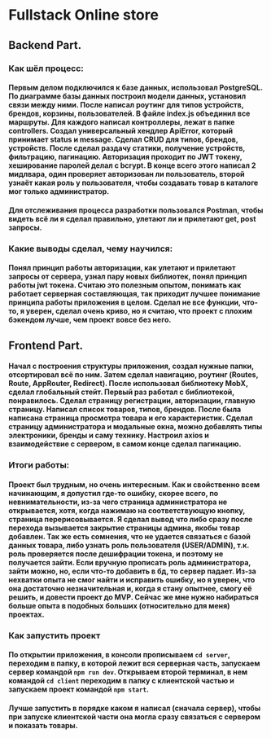 # Fullstack Online store

## Backend Part.

### Как шёл процесс:

#### Первым делом подключился к базе данных, использовал PostgreSQL. По диаграмме базы данных построил модели данных, установил связи между ними. После написал роутинг для типов устройств, брендов, корзины, пользователей. В файле index.js объединил все маршруты. Для каждого написал контроллеры, лежат в папке controllers. Создал универсальный хендлер ApiError, который принимает status и message. Сделал CRUD для типов, брендов, устройств. После сделал раздачу статики, получение устройств, фильтрацию, пагинацию. Авторизация проходит по JWT токену, хеширование паролей делал с bcrypt. В конце всего этого написал 2 мидлвара, один проверяет авторизован ли пользователь, второй узнаёт какая роль у пользователя, чтобы создавать товар в каталоге мог только администратор.

#### Для отслеживания процесса разработки пользовался Postman, чтобы видеть всё ли я сделал правильно, улетают ли и прилетают get, post запросы.

### Какие выводы сделал, чему научился:

#### Понял принцип работы авторизации, как улетают и прилетают запросы от сервера, узнал пару новых библиотек, понял принцип работы jwt токена. Считаю это полезным опытом, понимать как работает серверная составляющая, так приходит лучшее понимание принципа работы приложения в целом. Сделал не все функции, что-то, я уверен, сделал очень криво, но я считаю, что проект с плохим бэкендом лучше, чем проект вовсе без него.

## Frontend Part.

#### Начал с построения структуры приложения, создал нужные папки, отсортировал всё по ним. Затем сделал навигацию, роутинг (Routes, Route, AppRouter, Redirect). После использовал библиотеку MobX, сделал глобальный стейт. Первый раз работал с библиотекой, понравилось. Сделал страницу регистрации, авторизации, главную страницу. Написал список товаров, типов, брендов. После была написана страница просмотра товара и его характеристик. Сделал страницу администратора и модальные окна, можно добавлять типы электроники, бренды и саму технику. Настроил axios и взаимодействие с сервером, в самом конце сделал пагинацию.

### Итоги работы:

#### Проект был трудным, но очень интересным. Как и свойственно всем начинающим, я допустил где-то ошибку, скорее всего, по невнимательности, из-за чего страница администратора не открывается, хотя, когда нажимаю на соответствующую кнопку, страница перерисовывается. Я сделал вывод что либо сразу после перехода вызывается закрытие страницы админа, якобы товар добавлен. Так же есть сомнения, что не удается связаться с базой данных товара, либо узнать роль пользователя (USER/ADMIN), т.к. роль проверяется после дешифрации токена, и поэтому не получается зайти. Если вручную прописать роль администратора, зайти можно, но, если что-то добавить в бд, то сервер падает. Из-за нехватки опыта не смог найти и исправить ошибку, но я уверен, что она достаточно незначительная и, когда я стану опытнее, смогу её решить, и довести проект до MVP. Сейчас же мне нужно набираться больше опыта в подобных больших (относительно для меня) проектах.

### Как запустить проект

#### По открытии приложения, в консоли прописываем `cd server`, переходим в папку, в которой лежит вся серверная часть, запускаем сервер командой `npm run dev`. Открываем второй терминал, в нем командой `cd client` переходим в папку с клиентской частью и запускаем проект командой `npm start`.
#### Лучше запустить в порядке каком я написал (сначала сервер), чтобы при запуске клиентской части она могла сразу связаться с сервером и показать товары.
